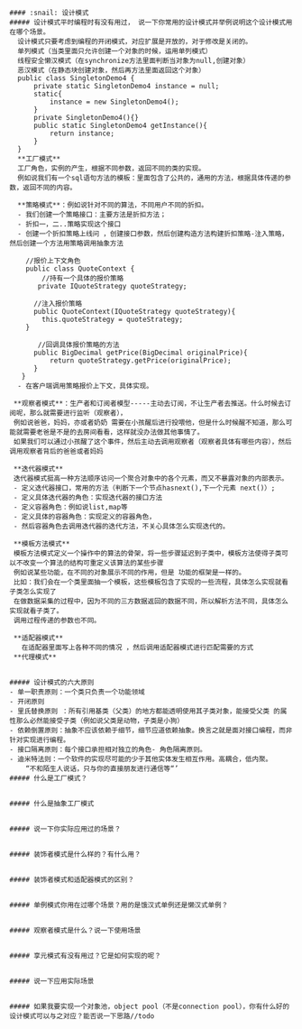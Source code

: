     #### :snail: 设计模式
    ##### 设计模式平时编程时有没有用过， 说一下你常用的设计模式并举例说明这个设计模式用在哪个场景。
      设计模式只要考虑到编程的开闭模式，对应扩展是开放的，对于修改是关闭的。
      单列模式（当类里面只允许创建一个对象的时候，运用单列模式）
      线程安全懒汉模式（在synchronize方法里面判断当对象为null,创建对象）
      恶汉模式（在静态块创建对象，然后再方法里面返回这个对象）
      public class SingletonDemo4 {
          private static SingletonDemo4 instance = null;
          static{
              instance = new SingletonDemo4();
          }
          private SingletonDemo4(){}
          public static SingletonDemo4 getInstance(){
              return instance;
          }
      }
      **工厂模式**
      工厂角色，实例的产生，根据不同参数，返回不同的类的实现。
      例如说我们有一个sql语句方法的模板：里面包含了公共的，通用的方法，根据具体传递的参数，返回不同的内容。

      **策略模式**：例如说针对不同的算法，不同用户不同的折扣。
      - 我们创建一个策略接口：主要方法是折扣方法；
      - 折扣一，二..策略实现这个接口
      - 创建一个折扣策略上线问 ，创建接口参数，然后创建构造方法构建折扣策略-注入策略，然后创建一个方法用策略调用抽象方法

        //报价上下文角色
        public class QuoteContext {
            //持有一个具体的报价策略
           private IQuoteStrategy quoteStrategy;

          //注入报价策略
          public QuoteContext(IQuoteStrategy quoteStrategy){
            this.quoteStrategy = quoteStrategy;
        }

           //回调具体报价策略的方法
          public BigDecimal getPrice(BigDecimal originalPrice){
              return quoteStrategy.getPrice(originalPrice);
          }
       }
      - 在客户端调用策略报价上下文，具体实现。

     **观察者模式**：生产者和订阅者模型-----主动去订阅，不让生产者去推送。什么时候去订阅呢，那么就需要进行监听（观察者），
     例如说爸爸，妈妈，亦或者奶奶 需要在小孩醒后进行投喂他，但是什么时候醒不知道，那么可能就需要老爸是不是的去房间看看，这样就没办法做其他事情了。
     如果我们可以通过小孩醒了这个事件，然后主动去调用观察者（观察者具体有哪些内容），然后调用观察者背后的爸爸或者妈妈

     **迭代器模式**
     迭代器模式挺高一种方法顺序访问一个聚合对象中的各个元素，而又不暴露对象的内部表示。
     - 定义迭代器接口，常用的方法（判断下一个节点hasnext(),下一个元素 next()）;
     - 定义具体迭代器的角色：实现迭代器的接口方法
     - 定义容器角色：例如说list,map等
     - 定义具体的容器角色：实现定义的容器角色，
     - 然后容器角色去调用迭代器的迭代方法，不关心具体怎么实现迭代的。

     **模板方法模式**
     模板方法模式定义一个操作中的算法的骨架，将一些步骤延迟到子类中，模板方法使得子类可以不改变一个算法的结构可重定义该算法的某些步骤
     例如说某些功能，在不同的对象展示不同的作用，但是 功能的框架是一样的。
     比如：我们会在一个类里面抽一个模板，这些模板包含了实现的一些流程，具体怎么实现就看子类怎么实现了
     在做数据采集的过程中，因为不同的三方数据返回的数据不同，所以解析方法不同，具体怎么实现就看子类了。
     调用过程传递的参数也不同。

     **适配器模式**
       在适配器里面写上各种不同的情况 ，然后调用适配器模式进行匹配需要的方式
     **代理模式**


    ##### 设计模式的六大原则
    - 单一职责原则：一个类只负责一个功能领域
    - 开闭原则
    - 里氏替换原则 ：所有引用基类（父类）的地方都能透明使用其子类对象，能接受父类 的属性那么必然能接受子类（例如说父类是动物，子类是小狗）
    - 依赖倒置原则：抽象不应该依赖于细节，细节应道依赖抽象。换言之就是面对接口编程，而非针对实现进行编程。
    - 接口隔离原则：每个接口承担相对独立的角色- 角色隔离原则。
    - 迪米特法则：一个软件的实现尽可能的少于其他实体发生相互作用。高耦合，低内聚。
        “不和陌生人说话，只与你的直接朋友进行通信等“’
    ##### 什么是工厂模式？


    ##### 什么是抽象工厂模式


    ##### 说一下你实际应用过的场景？


    ##### 装饰者模式是什么样的？有什么用？


    ##### 装饰者模式和适配器模式的区别？


    ##### 单例模式你用在过哪个场景？用的是饿汉式单例还是懒汉式单例？


    ##### 观察者模式是什么？说一下使用场景


    ##### 享元模式有没有用过？它是如何实现的呢？


    ##### 说一下应用实际场景


    ##### 如果我要实现一个对象池，object pool（不是connection pool），你有什么好的设计模式可以与之对应？能否说一下思路//todo